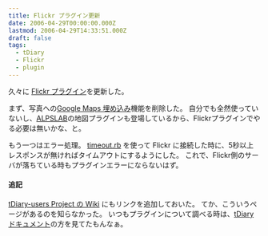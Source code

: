```yaml
---
title: Flickr プラグイン更新
date: 2006-04-29T00:00:00.000Z
lastmod: 2006-04-29T14:33:51.000Z
draft: false
tags:
  - tDiary
  - Flickr
  - plugin
---
```


久々に [Flickr プラグイン](/posts/20060226/p01)を更新した。

まず、写真への[Google Maps 埋め込み](/posts/20050810/p01)機能を削除した。 自分でも全然使っていないし、[ALPSLAB](http://www.alpslab.jp/)の地図プラグインも登場しているから、Flickrプラグインでやる必要は無いかな、と。

もう一つはエラー処理。 [timeout.rb](http://www.ruby-lang.org/ja/man/?cmd=view;name=timeout) を使って Flickr に接続した時に、5秒以上レスポンスが無ければタイムアウトにするようにした。 これで、Flickr側のサーバが落ちている時もプラグインエラーにならないはず。

#### 追記

[tDiary-users Project の Wiki](http://tdiary-users.sourceforge.jp/cgi-bin/wiki.cgi?PluginList) にもリンクを追加しておいた。 てか、こういうページがあるのを知らなかった。 いつもプラグインについて調べる時は、[tDiaryドキュメント](http://docs.tdiary.org/ja/)の方を見てたもんなぁ。
